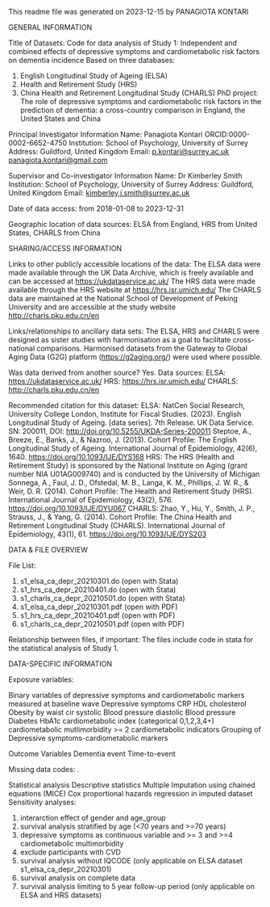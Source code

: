 ﻿This readme file was generated on 2023-12-15 by PANAGIOTA KONTARI


GENERAL INFORMATION

Title of Datasets: 
Code for data analysis of Study 1: Independent and combined effects of depressive symptoms and cardiometabolic risk factors on dementia incidence
Based on three databases:
1. English Longitudinal Study of Ageing (ELSA)
2. Health and Retirement Study (HRS) 
3. China Health and Retirement Longitudinal Study (CHARLS) 
PhD project: 
The role of depressive symptoms and cardiometabolic risk factors in the prediction of dementia: a cross-country comparison in England, the United States and China

Principal Investigator Information
Name: Panagiota Kontari
ORCID:0000-0002-6652-4750
Institution: School of Psychology, University of Surrey
Address: Guildford, United Kingdom
Email: p.kontari@surrey.ac.uk
       panagiota.kontari@gmail.com

Supervisor and Co-investigator Information
Name: Dr Kimberley Smith
Institution: School of Psychology, University of Surrey
Address: Guildford, United Kingdom
Email: kimberley.j.smith@surrey.ac.uk


Date of data access: from 2018-01-08 to 2023-12-31

Geographic location of data sources: ELSA from England, HRS from United States, CHARLS from China



SHARING/ACCESS INFORMATION

Links to other publicly accessible locations of the data: 
The ELSA data were made available through the UK Data Archive, which is freely available and can be accessed at https://ukdataservice.ac.uk/
The HRS data were made available through the HRS website at https://hrs.isr.umich.edu/
The CHARLS data are maintained at the National School of Development of Peking University and are accessible at the study website http://charls.pku.edu.cn/en

Links/relationships to ancillary data sets: 
The ELSA, HRS and CHARLS were designed as sister studies with harmonisation as a goal to facilitate cross-national comparisons. 
Harmonised datasets from the Gateway to Global Aging Data (G2G) platform (https://g2aging.org/) were used where possible. 

Was data derived from another source?
Yes. Data sources: 
ELSA: https://ukdataservice.ac.uk/
HRS: https://hrs.isr.umich.edu/
CHARLS: http://charls.pku.edu.cn/en

Recommended citation for this dataset: 
ELSA: NatCen Social Research, University College London, Institute for Fiscal Studies. (2023). English Longitudinal Study of Ageing. [data series]. 7th Release. UK Data Service. SN: 200011, DOI: http://doi.org/10.5255/UKDA-Series-200011
      Steptoe, A., Breeze, E., Banks, J., & Nazroo, J. (2013). Cohort Profile: The English Longitudinal Study of Ageing. International Journal of Epidemiology, 42(6), 1640. https://doi.org/10.1093/IJE/DYS168
HRS: The HRS (Health and Retirement Study) is sponsored by the National Institute on Aging (grant number NIA U01AG009740) and is conducted by the University of Michigan
     Sonnega, A., Faul, J. D., Ofstedal, M. B., Langa, K. M., Phillips, J. W. R., & Weir, D. R. (2014). Cohort Profile: The Health and Retirement Study (HRS). International Journal of Epidemiology, 43(2), 576. https://doi.org/10.1093/IJE/DYU067
CHARLS: Zhao, Y., Hu, Y., Smith, J. P., Strauss, J., & Yang, G. (2014). Cohort Profile: The China Health and Retirement Longitudinal Study (CHARLS). International Journal of Epidemiology, 43(1), 61. https://doi.org/10.1093/IJE/DYS203


DATA & FILE OVERVIEW

File List: 
1. s1_elsa_ca_depr_20210301.do (open with Stata)
2. s1_hrs_ca_depr_20210401.do (open with Stata)
3. s1_charls_ca_depr_20210501.do (open with Stata)
4. s1_elsa_ca_depr_20210301.pdf (open with PDF)
5. s1_hrs_ca_depr_20210401.pdf (open with PDF)
6. s1_charls_ca_depr_20210501.pdf (open with PDF)

Relationship between files, if important: 
The files include code in stata for the statistical analysis of Study 1. 



DATA-SPECIFIC INFORMATION 

Exposure variables:

Binary variables of depressive symptoms and cardiometabolic markers measured at baseline wave
Depressive symptoms
CRP
HDL cholesterol
Obesity by waist cir
systolic Blood pressure
diastolic Blood pressure
Diabetes
HbA1c
cardiometabolic index (categorical 0,1,2,3,4+)
cardiometabolic mutlimorbidity >= 2 cardiometabolic indicators
Grouping of Depressive symptoms-cardiometabolic markers

Outcome Variables
Dementia event
Time-to-event
 
Missing data codes: .

Statistical analysis
Descriptive statistics
Multiple Imputation using chained equations (MICE) 
Cox proportional hazards regression in imputed dataset
Sensitivity analyses:
1) interarction effect of gender and age_group
2) survival analysis stratified by age (<70 years and >=70 years)
3) depressive symptoms as continuous variable and >= 3 and >=4 cardiometabolic multimorbidity
4) exclude participants with CVD	
5) survival analysis without IQCODE (only applicable on ELSA dataset s1_elsa_ca_depr_20210301)
6) survival analysis on complete data
7) survival analysis limiting to 5 year follow-up period (only applicable on ELSA and HRS datasets)

